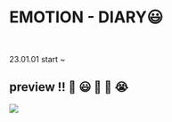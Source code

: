 <h1>EMOTION - DIARY😃</h1>
<br>
<p>23.01.01 start ~ </p>
<h2> preview !! 🥰 😃 🙂 🥲 😭 </h2>
<img src="https://user-images.githubusercontent.com/89007102/212633770-b7318ca2-7d3f-4f25-a810-e43fc06492b7.png"></img>
